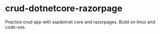 # crud-dotnetcore-razorpage
Practice crud app with aspdotnet core and razorpages. Build on linux and code-oss.

